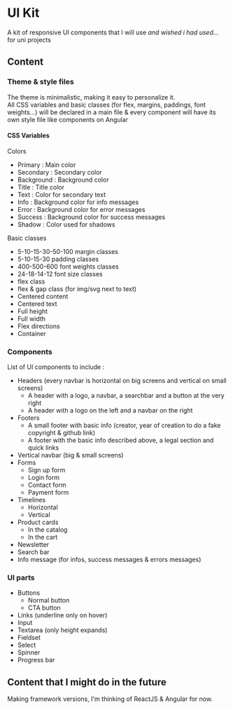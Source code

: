 # UI Kit
A kit of responsive UI components that I will use <i>and wished i had used...</i> for uni projects

## Content
### Theme & style files
The theme is minimalistic, making it easy to personalize it. <br>
All CSS variables and basic classes (for flex, margins, paddings, font weights...) will be declared in a main file & every component will have its own style file like components on Angular
#### CSS Variables
Colors
* Primary : Main color
* Secondary : Secondary color
* Background : Background color
* Title : Title color
* Text : Color for secondary text
* Info : Background color for info messages
* Error : Background color for error messages
* Success : Background color for success messages
* Shadow : Color used for shadows

Basic classes
* 5-10-15-30-50-100 margin classes
* 5-10-15-30 padding classes
* 400-500-600 font weights classes
* 24-18-14-12 font size classes
* flex class
* flex & gap class (for img/svg next to text)
* Centered content
* Centered text
* Full height
* Full width
* Flex directions
* Container
### Components
List of UI components to include : <br />
* Headers (every navbar is horizontal on big screens and vertical on small screens)
  * A header with a logo, a navbar, a searchbar and a button at the very right
  * A header with a logo on the left and a navbar on the right
* Footers
  * A small footer with basic info (creator, year of creation to do a fake copyright & github link)
  * A footer with the basic info described above, a legal section and quick links
* Vertical navbar (big & small screens)
* Forms
  * Sign up form
  * Login form
  * Contact form
  * Payment form
* Timelines
  * Horizontal
  * Vertical
* Product cards
  * In the catalog
  * In the cart
* Newsletter
* Search bar
* Info message (for infos, success messages & errors messages)
### UI parts
* Buttons
  * Normal button
  * CTA button
* Links (underline only on hover)
* Input
* Textarea (only height expands)
* Fieldset
* Select
* Spinner
* Progress bar

## Content that I might do in the future
Making framework versions, I'm thinking of ReactJS & Angular for now.

